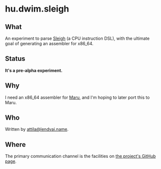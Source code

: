 # hu.dwim.sleigh

## What

An experiment to parse
[Sleigh](https://ghidra.re/ghidra_docs/languages/html/sleigh.html) (a
CPU instruction DSL), with the ultimate goal of generating an
assembler for x86_64.

## Status

**It's a pre-alpha experiment.**

## Why

I need an x86_64 assembler for
[Maru](https://github.com/attila-lendvai/maru), and I'm hoping to
later port this to Maru.

## Who

Written by [attila@lendvai.name](mailto:attila@lendvai.name).

## Where

The primary communication channel is the facilities on
[the project's GitHub page](https://github.com/hu-dwim/hu.dwim.sleigh).
